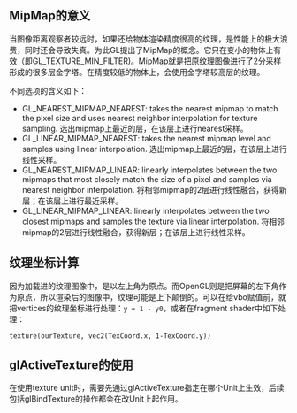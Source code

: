 ## MipMap的意义

当图像距离观察者较远时，如果还给物体渲染精度很高的纹理，是性能上的极大浪费，同时还会导致失真。为此GL提出了MipMap的概念。它只在变小的物体上有效（即GL_TEXTURE_MIN_FILTER)。MipMap就是把原纹理图像进行了2分采样形成的很多层金字塔。在精度较低的物体上，会使用金字塔较高层的纹理。

不同选项的含义如下：

- GL_NEAREST_MIPMAP_NEAREST: takes the nearest mipmap to match the pixel size and uses nearest neighbor interpolation for texture sampling. 选出mipmap上最近的层，在该层上进行nearest采样。
- GL_LINEAR_MIPMAP_NEAREST: takes the nearest mipmap level and samples using linear interpolation. 选出mipmap上最近的层，在该层上进行线性采样。
- GL_NEAREST_MIPMAP_LINEAR: linearly interpolates between the two mipmaps that most closely match the size of a pixel and samples via nearest neighbor interpolation. 将相邻mipmap的2层进行线性融合，获得新层；在该层上进行最近采样。
- GL_LINEAR_MIPMAP_LINEAR: linearly interpolates between the two closest mipmaps and samples the texture via linear interpolation.  将相邻mipmap的2层进行线性融合，获得新层；在该层上进行线性采样。

## 纹理坐标计算

因为加载进的纹理图像中，是以左上角为原点。而OpenGL则是把屏幕的左下角作为原点，所以渲染后的图像中，纹理可能是上下颠倒的。可以在给vbo赋值前，就把vertices的纹理坐标进行处理：`y = 1 - y0`，或者在fragment shader中如下处理：
```
texture(ourTexture, vec2(TexCoord.x, 1-TexCoord.y))
```


## glActiveTexture的使用

在使用texture unit时，需要先通过glActiveTexture指定在哪个Unit上生效，后续包括glBindTexture的操作都会在改Unit上起作用。
